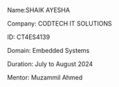Name:SHAIK AYESHA

Company: CODTECH IT SOLUTIONS

ID: CT4ES4139

Domain: Embedded Systems

Duration: July to August 2024

Mentor: Muzammil Ahmed
